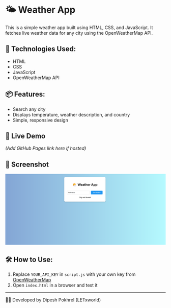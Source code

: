 # 🌤️ Weather App

This is a simple weather app built using HTML, CSS, and JavaScript. It fetches live weather data for any city using the OpenWeatherMap API.

## 🔧 Technologies Used:
- HTML
- CSS
- JavaScript
- OpenWeatherMap API

## 📦 Features:
- Search any city
- Displays temperature, weather description, and country
- Simple, responsive design

## 🔗 Live Demo
*(Add GitHub Pages link here if hosted)*

## 📸 Screenshot
![Weather App Screenshot](screenshot.png)

## 🛠️ How to Use:
1. Replace `YOUR_API_KEY` in `script.js` with your own key from [OpenWeatherMap](https://openweathermap.org/api)
2. Open `index.html` in a browser and test it

---

👨‍💻 Developed by Dipesh Pokhrel (LETxworld)

